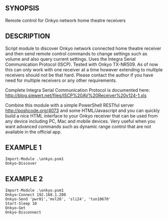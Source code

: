 SYNOPSIS
--------
Remote control for Onkyo network home theatre receivers

DESCRIPTION
-----------
Script module to discover Onkyo network connected home theatre receiver and then send remote control commands to change settings such as volume and also query current settings. Uses the Integra Serial Communication Protocol (ISCP). Tested with Onkyo TX-NR509. As of now this can only work with one receiver at a time however extending to multiple receivers should not be that hard. Please contact the author if you have need for multiple receivers or any other requirements.

Complete Integra Serial Communication Protocol is documented here: http://blog.siewert.net/files/ISCP%20AV%20Receiver%20v124-1.xls

Combine this module with a simple PowerShell RESTful server http://poshcode.org/4073 and some HTML/Javascript and you can quickly build a nice HTML interface to your Onkyo receiver that can be used from any device including PC, Mac and mobile devices. Very useful when you want advanced commands such as dynamic range control that are not available in the official app.

EXAMPLE 1
---------
    Import-Module .\onkyo.psm1
    Onkyo-Discover

EXAMPLE 2
---------
    Import-Module .\onkyo.psm1
    Onkyo-Connect 192.168.1.200
    Onkyo-Send 'pwr01','mvl20', 'sli24', 'tun10670'
    Start-Sleep 10
    Onkyo-Get
    Onkyo-Disconnect
